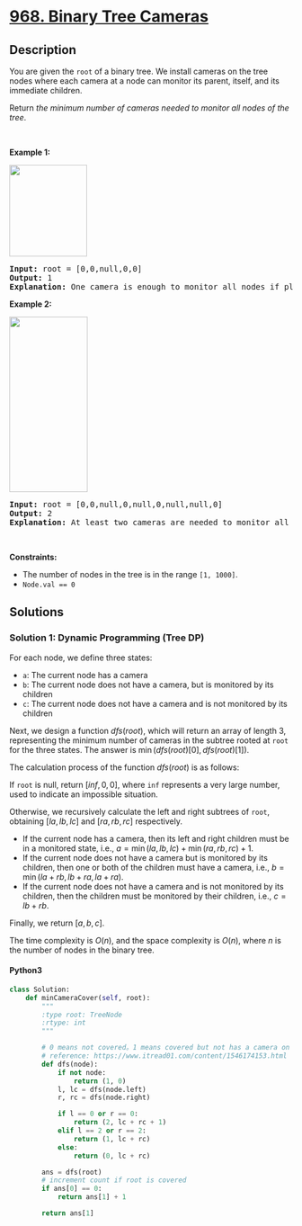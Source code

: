 # [968. Binary Tree Cameras](https://leetcode.com/problems/binary-tree-cameras)

## Description

<!-- description:start -->

<p>You are given the <code>root</code> of a binary tree. We install cameras on the tree nodes where each camera at a node can monitor its parent, itself, and its immediate children.</p>

<p>Return <em>the minimum number of cameras needed to monitor all nodes of the tree</em>.</p>

<p>&nbsp;</p>
<p><strong class="example">Example 1:</strong></p>
<img alt="" src="https://fastly.jsdelivr.net/gh/doocs/leetcode@main/solution/0900-0999/0968.Binary%20Tree%20Cameras/images/bst_cameras_01.png" style="width: 138px; height: 163px;" />
<pre>
<strong>Input:</strong> root = [0,0,null,0,0]
<strong>Output:</strong> 1
<strong>Explanation:</strong> One camera is enough to monitor all nodes if placed as shown.
</pre>

<p><strong class="example">Example 2:</strong></p>
<img alt="" src="https://fastly.jsdelivr.net/gh/doocs/leetcode@main/solution/0900-0999/0968.Binary%20Tree%20Cameras/images/bst_cameras_02.png" style="width: 139px; height: 312px;" />
<pre>
<strong>Input:</strong> root = [0,0,null,0,null,0,null,null,0]
<strong>Output:</strong> 2
<strong>Explanation:</strong> At least two cameras are needed to monitor all nodes of the tree. The above image shows one of the valid configurations of camera placement.
</pre>

<p>&nbsp;</p>
<p><strong>Constraints:</strong></p>

<ul>
	<li>The number of nodes in the tree is in the range <code>[1, 1000]</code>.</li>
	<li><code>Node.val == 0</code></li>
</ul>

<!-- description:end -->

## Solutions

<!-- solution:start -->

### Solution 1: Dynamic Programming (Tree DP)

For each node, we define three states:

-   `a`: The current node has a camera
-   `b`: The current node does not have a camera, but is monitored by its children
-   `c`: The current node does not have a camera and is not monitored by its children

Next, we design a function $dfs(root)$, which will return an array of length 3, representing the minimum number of cameras in the subtree rooted at `root` for the three states. The answer is $\min(dfs(root)[0], dfs(root)[1])$.

The calculation process of the function $dfs(root)$ is as follows:

If `root` is null, return $[inf, 0, 0]$, where `inf` represents a very large number, used to indicate an impossible situation.

Otherwise, we recursively calculate the left and right subtrees of `root`, obtaining $[la, lb, lc]$ and $[ra, rb, rc]$ respectively.

-   If the current node has a camera, then its left and right children must be in a monitored state, i.e., $a = \min(la, lb, lc) + \min(ra, rb, rc) + 1$.
-   If the current node does not have a camera but is monitored by its children, then one or both of the children must have a camera, i.e., $b = \min(la + rb, lb + ra, la + ra)$.
-   If the current node does not have a camera and is not monitored by its children, then the children must be monitored by their children, i.e., $c = lb + rb$.

Finally, we return $[a, b, c]$.

The time complexity is $O(n)$, and the space complexity is $O(n)$, where $n$ is the number of nodes in the binary tree.

<!-- tabs:start -->

#### Python3

```python
class Solution:
    def minCameraCover(self, root):
        """
        :type root: TreeNode
        :rtype: int
        """

        # 0 means not covered。1 means covered but not has a camera on it. 2 means a camera on it.
        # reference: https://www.itread01.com/content/1546174153.html
        def dfs(node):
            if not node:
                return (1, 0)
            l, lc = dfs(node.left)
            r, rc = dfs(node.right)

            if l == 0 or r == 0:
                return (2, lc + rc + 1)
            elif l == 2 or r == 2:
                return (1, lc + rc)
            else:
                return (0, lc + rc)

        ans = dfs(root)
        # increment count if root is covered
        if ans[0] == 0:
            return ans[1] + 1

        return ans[1]
```
